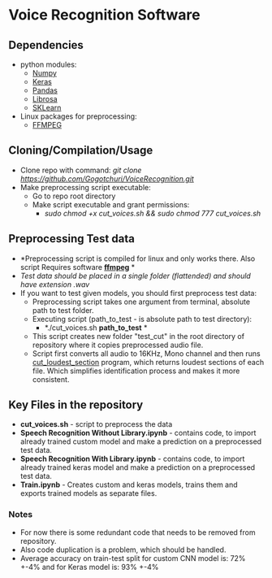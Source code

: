 # Voice Recognition Software #

## Dependencies ##
- python modules:
    + [Numpy](https://numpy.org/)
    + [Keras](https://keras.io/)
    + [Pandas](https://pandas.pydata.org/)
    + [Librosa](https://librosa.github.io/librosa/)
    + [SKLearn](https://scikit-learn.org/stable/)
- Linux packages for preprocessing:
    + [FFMPEG](https://www.ffmpeg.org/)
## Cloning/Compilation/Usage ##
- Clone repo with command: *git clone https://github.com/Gogotchuri/VoiceRecognition.git*
- Make preprocessing script executable:
    + Go to repo root directory
    + Make script executable and grant permissions:
        - *sudo chmod +x cut_voices.sh && sudo chmod 777 cut_voices.sh*
 ## Preprocessing Test data ##
 - *Preprocessing script is compiled for linux and only works there. Also script Requires software **[ffmpeg](https://www.ffmpeg.org/)** *
 - *Test data should be placed in a single folder (flattended) and should have extension .wav*
 - If you want to test given models, you should first preprocess test data:
    + Preprocessing script takes one argument from terminal, absolute path to test folder.
    + Executing script (path_to_test - is absolute path to test directory):
        - *./cut_voices.sh **path_to_test** *
    + This script creates new folder "test_cut" in the root directory of repository where it copies preprocessed audio file.
    + Script first converts all audio to 16KHz, Mono channel and then runs [cut_loudest_section](https://github.com/petewarden/extract_loudest_section) program, which returns loudest sections of each file. Which simplifies identification process and makes it more consistent.
 ## Key Files in the repository ##
 - **cut_voices.sh** - script to preprocess the data
 - **Speech Recognition Without Library.ipynb** - contains code, to import already trained custom model and make a prediction on a preprocessed test data.
 - **Speech Recognition With Library.ipynb** - contains code, to import already  trained keras model and make a prediction on a preprocessed test data.
 - **Train.ipynb** - Creates custom and keras models, trains them and exports trained models as separate files.
 ### Notes ###
 - For now there is some redundant code that needs to be removed from repository.
 - Also code duplication is a problem, which should be handled.
 - Average accuracy on train-test split for custom CNN model is: 72% +-4% and for Keras model is: 93% +-4%
 

